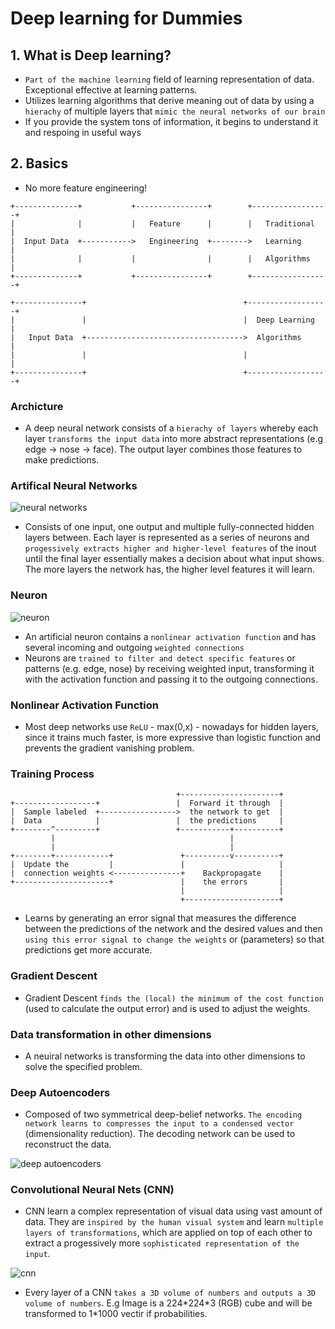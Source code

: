 # Deep learning for Dummies

## 1. What is Deep learning?

- `Part of the machine learning` field of learning representation of data.
  Exceptional effective at learning patterns.
- Utilizes learning algorithms that derive meaning out of data by using a
  `hierachy` of multiple layers that `mimic the neural networks of our brain`
- If you provide the system tons of information, it begins to understand it
  and respoing in useful ways

## 2. Basics

- No more feature engineering!

```
+--------------+           +----------------+        +-----------------+
|              |           |   Feature      |        |   Traditional   |
|  Input Data  +----------->   Engineering  +-------->   Learning      |
|              |           |                |        |   Algorithms    |
+--------------+           +----------------+        +-----------------+

+---------------+                                   +------------------+
|               |                                   |  Deep Learning   |
|   Input Data  +----------------------------------->  Algorithms      |
|               |                                   |                  |
+---------------+                                   +------------------+
```

### Archicture

- A deep neural network consists of a `hierachy of layers` whereby each layer
  `transforms the input data` into more abstract representations (e.g edge ->
  nose -> face). The output layer combines those features to make predictions.

### Artifical Neural Networks

![neural networks](./images/neural-network.png)

- Consists of one input, one output and multiple fully-connected hidden layers
  between. Each layer is represented as a series of neurons and `progessively
extracts higher and higher-level features` of the inout until the final layer
  essentially makes a decision about what input shows. The more layers the
  network has, the higher level features it will learn.

### Neuron

![neuron](./images/neuron.png)

- An artificial neuron contains a `nonlinear activation function` and has
  several incoming and outgoing `weighted connections`
- Neurons are `trained to filter and detect specific features` or patterns
  (e.g. edge, nose) by receiving weighted input, transforming it with the
  activation function and passing it to the outgoing connections.

### Nonlinear Activation Function

- Most deep networks use `ReLU` - max(0,x) - nowadays for hidden layers, since
  it trains much faster, is more expressive than logistic function and
  prevents the gradient vanishing problem.

### Training Process

```
                                     +----------------------+
+------------------+                 |  Forward it through  |
|  Sample labeled  +----------------->  the network to get  |
|  Data            |                 |  the predictions     |
+--------^---------+                 +-----------+----------+
         |                                       |
         |                                       |
+--------+------------+               +----------v----------+
|  Update the         |               |                     |
|  connection weights <---------------+    Backpropagate    |
+---------------------+               |    the errors       |
                                      |                     |
                                      +---------------------+

```

- Learns by generating an error signal that measures the difference between
  the predictions of the network and the desired values and then `using this
error signal to change the weights` or (parameters) so that predictions get
  more accurate.

### Gradient Descent

- Gradient Descent `finds the (local) the minimum of the cost function` (used
  to calculate the output error) and is used to adjust the weights.

### Data transformation in other dimensions

- A neuiral networks is transforming the data into other dimensions to solve
  the specified problem.

### Deep Autoencoders

- Composed of two symmetrical deep-belief networks. `The encoding network
learns to compresses the input to a condensed vector` (dimensionality
  reduction). The decoding network can be used to reconstruct the data.

![deep autoencoders](./images/deep-autoencoders.png)

### Convolutional Neural Nets (CNN)

- CNN learn a complex representation of visual data using vast amount of data.
  They are `inspired by the human visual system` and learn `multiple layers of
transformations`, which are applied on top of each other to extract a
  progessively more `sophisticated representation of the input`.

![cnn](./images/cnn.png)

- Every layer of a CNN `takes a 3D volume of numbers and outputs a 3D volume
of numbers`. E.g Image is a 224\*224\*3 (RGB) cube and will be transformed
  to 1\*1000 vectir if probabilities.
